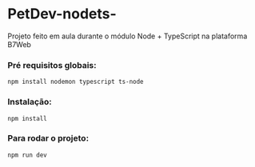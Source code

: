 # PetDev-nodets-
Projeto feito em aula durante o módulo Node + TypeScript na plataforma B7Web

### Pré requisitos globais:
`npm install nodemon typescript ts-node`

### Instalação:
`npm install`

### Para rodar o projeto:
`npm run dev`

